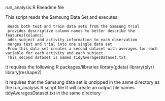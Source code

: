 run_analysis.R Raeadme file

This script reads the Samsung Data Set and executes:

     Reads both test and train data sets from the Samsung trial
     provides descriptive column names to better describe the features(columns)
     adds subject and activity information to each observation  
     merges test and trial into one single data set 
     From this data set creates a second dataset with averages for each variable for each activity and each subject.
	 This second dataset is named tidyAveragesDataset.txt

It requires the following R packages/libraries
 library(gdata)
  library(plyr)
  library(reshape2)
  
It requires that the Samsung data set is unzipped in the same directory as the run_analysis.R script file
It will create an output file names tidyAveragesDataset.txt in the same directory